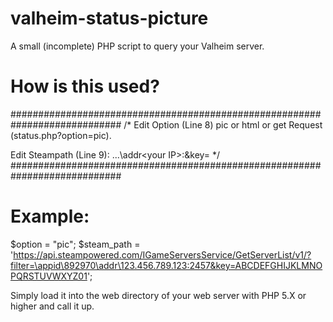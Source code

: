 # valheim-status-picture
A small (incomplete) PHP script to query your Valheim server.

# How is this used?
############################################################################
/*
Edit Option (Line 8)
pic or html or get Request (status.php?option=pic).

Edit Steampath (Line 9):
...\addr\<your IP>:<your QueryPort>&key=<Your SteamAPI Key>
*/
############################################################################
# Example:
$option = "pic"; 
$steam_path = 'https://api.steampowered.com/IGameServersService/GetServerList/v1/?filter=\appid\892970\addr\123.456.789.123:2457&key=ABCDEFGHIJKLMNOPQRSTUVWXYZ01';
  
Simply load it into the web directory of your web server with PHP 5.X or higher and call it up.
